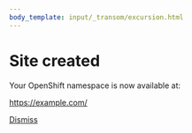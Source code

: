 ```yaml
---
body_template: input/_transom/excursion.html
---
```


# Site created

Your OpenShift namespace is now available at:

<https://example.com/>

<nav class="form-nav">
  <a class="big-button" href="{{site_url}}/sites/index.html">Dismiss</a>
</nav>
